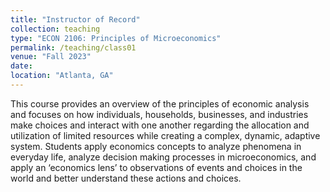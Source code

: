 ```yaml
---
title: "Instructor of Record"
collection: teaching
type: "ECON 2106: Principles of Microeconomics"
permalink: /teaching/class01
venue: "Fall 2023"
date: 
location: "Atlanta, GA"
---
```


This course provides an overview of the principles of economic analysis and focuses on how individuals, households, businesses, and industries 
make choices and interact with one another regarding the allocation and utilization of limited resources while creating a complex, dynamic, adaptive system. 
Students apply economics concepts to analyze phenomena in everyday life, analyze decision making processes in microeconomics, and apply an ‘economics lens’ to observations 
of events and choices in the world and better understand these actions and choices. 
